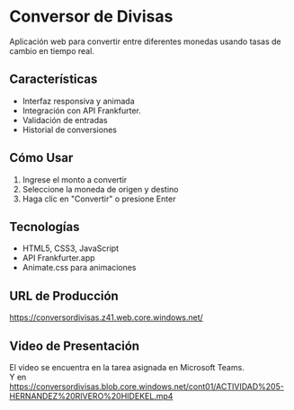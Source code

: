 # Conversor de Divisas

Aplicación web para convertir entre diferentes monedas usando tasas de cambio en tiempo real.

## Características
- Interfaz responsiva y animada
- Integración con API Frankfurter.
- Validación de entradas
- Historial de conversiones

## Cómo Usar
1. Ingrese el monto a convertir
2. Seleccione la moneda de origen y destino
3. Haga clic en "Convertir" o presione Enter

## Tecnologías
- HTML5, CSS3, JavaScript
- API Frankfurter.app
- Animate.css para animaciones
  
## URL de Producción  
https://conversordivisas.z41.web.core.windows.net/

## Video de Presentación  
El video se encuentra en la tarea asignada en Microsoft Teams.  
Y en https://conversordivisas.blob.core.windows.net/cont01/ACTIVIDAD%205-HERNANDEZ%20RIVERO%20HIDEKEL.mp4
